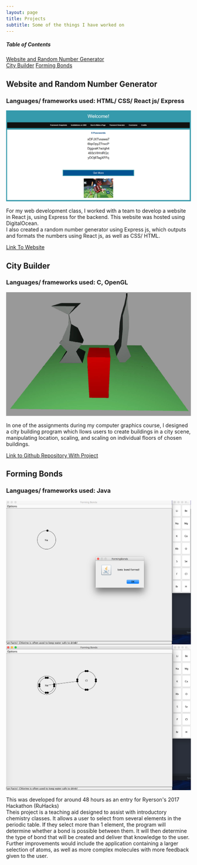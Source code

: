 ```yaml
---
layout: page
title: Projects
subtitle: Some of the things I have worked on
---
```

##### Table of Contents  
[Website and Random Number Generator](#Website-and-Random-Number-Generator)  
[City Builder](#City-Builder)
[Forming Bonds](#Forming-Bonds)
<a name="headers"/>


## Website and Random Number Generator
### Languages/ frameworks used: HTML/ CSS/ React js/ Express

![Snapshot of Website](/img/CPS530.jpg)


For my web development class, I worked with a team to develop a website in React js, using Express for the backend. This website was hosted using DigitalOcean.  
I also created a random number generator using Express js, which outputs and formats the numbers using React js, as well as CSS/ HTML.

[Link To Website](http://159.203.29.151:5000/#/Page4)

## City Builder
### Languages/ frameworks used: C, OpenGL

![Snapshot of City Builder](/img/City-Builder.jpg)

In one of the assignments during my computer graphics course, I designed a city building program which llows users to create buildings in a city scene, manipulating location, scaling, and scaling on individual floors of chosen buildings.

[Link to Github Repository With Project](https://github.com/michaelGorokhovsky/City-Builder)

## Forming Bonds
### Languages/ frameworks used: Java
![Snapshot1](/img/fobo1.png)
![Snapshot2](/img/fobo2.png)

This was developed for around 48 hours as an entry for Ryerson's 2017 Hackathon (RuHacks)  
Theis project is a teaching aid designed to assist with introductory chemistry classes. It allows a user to select from several elements in the periodic table. If they select more than 1 element, the program will determine whether a bond is possible between them. It will then determine the type of bond that will be created and deliver that knowledge to the user. Further improvements would include the application containing a larger selection of atoms, as well as more complex molecules with more feedback given to the user.




